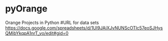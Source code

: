 # pyOrange
 Orange Projects in Python
#URL for data sets
https://docs.google.com/spreadsheets/d/1Ul9JAiXJvNUNScOTlc57eoSJHysQMibYkqpA1nrT_vo/edit#gid=0
